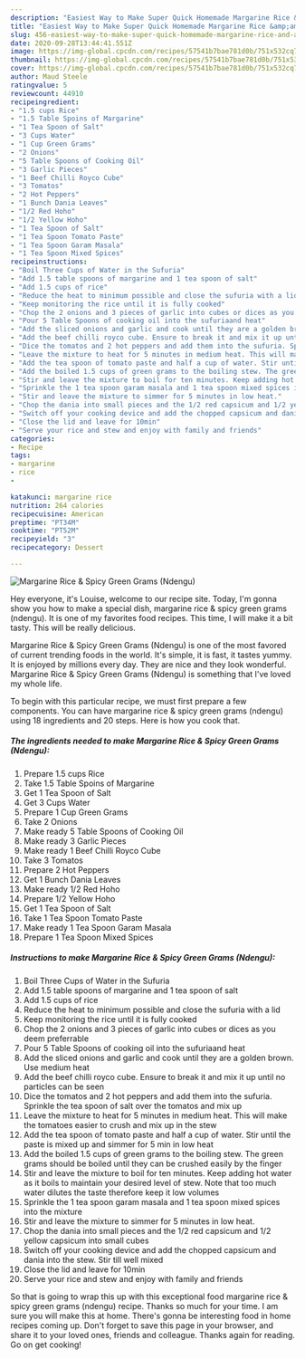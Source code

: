 ```yaml
---
description: "Easiest Way to Make Super Quick Homemade Margarine Rice &amp;amp; Spicy Green Grams (Ndengu)"
title: "Easiest Way to Make Super Quick Homemade Margarine Rice &amp;amp; Spicy Green Grams (Ndengu)"
slug: 456-easiest-way-to-make-super-quick-homemade-margarine-rice-and-amp-spicy-green-grams-ndengu
date: 2020-09-28T13:44:41.551Z
image: https://img-global.cpcdn.com/recipes/57541b7bae781d0b/751x532cq70/margarine-rice-spicy-green-grams-ndengu-recipe-main-photo.jpg
thumbnail: https://img-global.cpcdn.com/recipes/57541b7bae781d0b/751x532cq70/margarine-rice-spicy-green-grams-ndengu-recipe-main-photo.jpg
cover: https://img-global.cpcdn.com/recipes/57541b7bae781d0b/751x532cq70/margarine-rice-spicy-green-grams-ndengu-recipe-main-photo.jpg
author: Maud Steele
ratingvalue: 5
reviewcount: 44910
recipeingredient:
- "1.5 cups Rice"
- "1.5 Table Spoins of Margarine"
- "1 Tea Spoon of Salt"
- "3 Cups Water"
- "1 Cup Green Grams"
- "2 Onions"
- "5 Table Spoons of Cooking Oil"
- "3 Garlic Pieces"
- "1 Beef Chilli Royco Cube"
- "3 Tomatos"
- "2 Hot Peppers"
- "1 Bunch Dania Leaves"
- "1/2 Red Hoho"
- "1/2 Yellow Hoho"
- "1 Tea Spoon of Salt"
- "1 Tea Spoon Tomato Paste"
- "1 Tea Spoon Garam Masala"
- "1 Tea Spoon Mixed Spices"
recipeinstructions:
- "Boil Three Cups of Water in the Sufuria"
- "Add 1.5 table spoons of margarine and 1 tea spoon of salt"
- "Add 1.5 cups of rice"
- "Reduce the heat to minimum possible and close the sufuria with a lid"
- "Keep monitoring the rice until it is fully cooked"
- "Chop the 2 onions and 3 pieces of garlic into cubes or dices as you deem preferrable"
- "Pour 5 Table Spoons of cooking oil into the sufuriaand heat"
- "Add the sliced onions and garlic and cook until they are a golden brown. Use medium heat"
- "Add the beef chilli royco cube. Ensure to break it and mix it up until no particles can be seen"
- "Dice the tomatos and 2 hot peppers and add them into the sufuria. Sprinkle the tea spoon of salt over the tomatos and mix up"
- "Leave the mixture to heat for 5 minutes in medium heat. This will make the tomatoes easier to crush and mix up in the stew"
- "Add the tea spoon of tomato paste and half a cup of water. Stir until the paste is mixed up and simmer for 5 min in low heat"
- "Add the boiled 1.5 cups of green grams to the boiling stew. The green grams should be boiled until they can be crushed easily by the finger"
- "Stir and leave the mixture to boil for ten minutes. Keep adding hot water as it boils to maintain your desired level of stew. Note that too much water dilutes the taste therefore keep it low volumes"
- "Sprinkle the 1 tea spoon garam masala and 1 tea spoon mixed spices into the mixture"
- "Stir and leave the mixture to simmer for 5 minutes in low heat."
- "Chop the dania into small pieces and the 1/2 red capsicum and 1/2 yellow capsicum into small cubes"
- "Switch off your cooking device and add the chopped capsicum and dania into the stew. Stir till well mixed"
- "Close the lid and leave for 10min"
- "Serve your rice and stew and enjoy with family and friends"
categories:
- Recipe
tags:
- margarine
- rice
- 

katakunci: margarine rice  
nutrition: 264 calories
recipecuisine: American
preptime: "PT34M"
cooktime: "PT52M"
recipeyield: "3"
recipecategory: Dessert

---
```



![Margarine Rice &amp; Spicy Green Grams (Ndengu)](https://img-global.cpcdn.com/recipes/57541b7bae781d0b/751x532cq70/margarine-rice-spicy-green-grams-ndengu-recipe-main-photo.jpg)

Hey everyone, it's Louise, welcome to our recipe site. Today, I'm gonna show you how to make a special dish, margarine rice &amp; spicy green grams (ndengu). It is one of my favorites food recipes. This time, I will make it a bit tasty. This will be really delicious.



Margarine Rice &amp; Spicy Green Grams (Ndengu) is one of the most favored of current trending foods in the world. It's simple, it is fast, it tastes yummy. It is enjoyed by millions every day. They are nice and they look wonderful. Margarine Rice &amp; Spicy Green Grams (Ndengu) is something that I've loved my whole life.


To begin with this particular recipe, we must first prepare a few components. You can have margarine rice &amp; spicy green grams (ndengu) using 18 ingredients and 20 steps. Here is how you cook that.

<!--inarticleads1-->

##### The ingredients needed to make Margarine Rice &amp; Spicy Green Grams (Ndengu):

1. Prepare 1.5 cups Rice
1. Take 1.5 Table Spoins of Margarine
1. Get 1 Tea Spoon of Salt
1. Get 3 Cups Water
1. Prepare 1 Cup Green Grams
1. Take 2 Onions
1. Make ready 5 Table Spoons of Cooking Oil
1. Make ready 3 Garlic Pieces
1. Make ready 1 Beef Chilli Royco Cube
1. Take 3 Tomatos
1. Prepare 2 Hot Peppers
1. Get 1 Bunch Dania Leaves
1. Make ready 1/2 Red Hoho
1. Prepare 1/2 Yellow Hoho
1. Get 1 Tea Spoon of Salt
1. Take 1 Tea Spoon Tomato Paste
1. Make ready 1 Tea Spoon Garam Masala
1. Prepare 1 Tea Spoon Mixed Spices




<!--inarticleads2-->

##### Instructions to make Margarine Rice &amp; Spicy Green Grams (Ndengu):

1. Boil Three Cups of Water in the Sufuria
1. Add 1.5 table spoons of margarine and 1 tea spoon of salt
1. Add 1.5 cups of rice
1. Reduce the heat to minimum possible and close the sufuria with a lid
1. Keep monitoring the rice until it is fully cooked
1. Chop the 2 onions and 3 pieces of garlic into cubes or dices as you deem preferrable
1. Pour 5 Table Spoons of cooking oil into the sufuriaand heat
1. Add the sliced onions and garlic and cook until they are a golden brown. Use medium heat
1. Add the beef chilli royco cube. Ensure to break it and mix it up until no particles can be seen
1. Dice the tomatos and 2 hot peppers and add them into the sufuria. Sprinkle the tea spoon of salt over the tomatos and mix up
1. Leave the mixture to heat for 5 minutes in medium heat. This will make the tomatoes easier to crush and mix up in the stew
1. Add the tea spoon of tomato paste and half a cup of water. Stir until the paste is mixed up and simmer for 5 min in low heat
1. Add the boiled 1.5 cups of green grams to the boiling stew. The green grams should be boiled until they can be crushed easily by the finger
1. Stir and leave the mixture to boil for ten minutes. Keep adding hot water as it boils to maintain your desired level of stew. Note that too much water dilutes the taste therefore keep it low volumes
1. Sprinkle the 1 tea spoon garam masala and 1 tea spoon mixed spices into the mixture
1. Stir and leave the mixture to simmer for 5 minutes in low heat.
1. Chop the dania into small pieces and the 1/2 red capsicum and 1/2 yellow capsicum into small cubes
1. Switch off your cooking device and add the chopped capsicum and dania into the stew. Stir till well mixed
1. Close the lid and leave for 10min
1. Serve your rice and stew and enjoy with family and friends




So that is going to wrap this up with this exceptional food margarine rice &amp; spicy green grams (ndengu) recipe. Thanks so much for your time. I am sure you will make this at home. There's gonna be interesting food in home recipes coming up. Don't forget to save this page in your browser, and share it to your loved ones, friends and colleague. Thanks again for reading. Go on get cooking!
